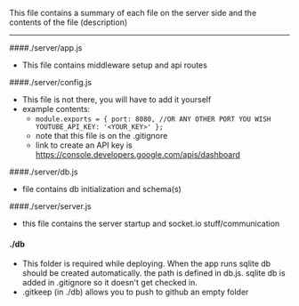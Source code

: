 This file contains a summary of each file on the server side and the contents of the file (description)

----

####./server/app.js
  - This file contains middleware setup and api routes

####./server/config.js
  - This file is not there, you will have to add it yourself
  - example contents:
    - `module.exports = {
        port: 8080, //OR ANY OTHER PORT YOU WISH
        YOUTUBE_API_KEY: '<YOUR_KEY>'
      };`
    - note that this file is on the .gitignore
    - link to create an API key is https://console.developers.google.com/apis/dashboard

####./server/db.js
  - file contains db initialization and schema(s)

####./server/server.js
  - this file contains the server startup and socket.io stuff/communication

#### ./db
  - This folder is required while deploying. When the app runs sqlite db should be created automatically.
  the path is defined in db.js. sqlite db is added in .gitignore so it doesn't get checked in.
  - .gitkeep (in ./db) allows you to push to github an empty folder